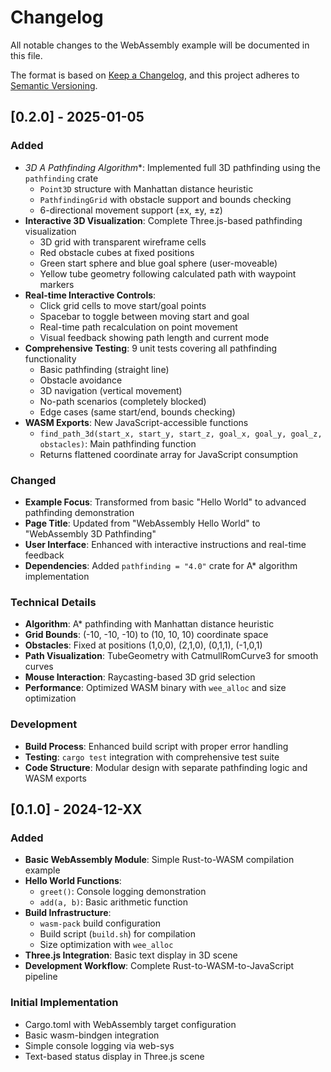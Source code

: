 # Changelog

All notable changes to the WebAssembly example will be documented in this file.

The format is based on [Keep a Changelog](https://keepachangelog.com/en/1.0.0/),
and this project adheres to [Semantic Versioning](https://semver.org/spec/v2.0.0.html).

## [0.2.0] - 2025-01-05

### Added
- **3D A* Pathfinding Algorithm**: Implemented full 3D pathfinding using the `pathfinding` crate
  - `Point3D` structure with Manhattan distance heuristic
  - `PathfindingGrid` with obstacle support and bounds checking
  - 6-directional movement support (±x, ±y, ±z)
- **Interactive 3D Visualization**: Complete Three.js-based pathfinding visualization
  - 3D grid with transparent wireframe cells
  - Red obstacle cubes at fixed positions
  - Green start sphere and blue goal sphere (user-moveable)
  - Yellow tube geometry following calculated path with waypoint markers
- **Real-time Interactive Controls**:
  - Click grid cells to move start/goal points
  - Spacebar to toggle between moving start and goal
  - Real-time path recalculation on point movement
  - Visual feedback showing path length and current mode
- **Comprehensive Testing**: 9 unit tests covering all pathfinding functionality
  - Basic pathfinding (straight line)
  - Obstacle avoidance
  - 3D navigation (vertical movement)
  - No-path scenarios (completely blocked)
  - Edge cases (same start/end, bounds checking)
- **WASM Exports**: New JavaScript-accessible functions
  - `find_path_3d(start_x, start_y, start_z, goal_x, goal_y, goal_z, obstacles)`: Main pathfinding function
  - Returns flattened coordinate array for JavaScript consumption

### Changed
- **Example Focus**: Transformed from basic "Hello World" to advanced pathfinding demonstration
- **Page Title**: Updated from "WebAssembly Hello World" to "WebAssembly 3D Pathfinding"
- **User Interface**: Enhanced with interactive instructions and real-time feedback
- **Dependencies**: Added `pathfinding = "4.0"` crate for A* algorithm implementation

### Technical Details
- **Algorithm**: A* pathfinding with Manhattan distance heuristic
- **Grid Bounds**: (-10, -10, -10) to (10, 10, 10) coordinate space
- **Obstacles**: Fixed at positions (1,0,0), (2,1,0), (0,1,1), (-1,0,1)
- **Path Visualization**: TubeGeometry with CatmullRomCurve3 for smooth curves
- **Mouse Interaction**: Raycasting-based 3D grid selection
- **Performance**: Optimized WASM binary with `wee_alloc` and size optimization

### Development
- **Build Process**: Enhanced build script with proper error handling
- **Testing**: `cargo test` integration with comprehensive test suite
- **Code Structure**: Modular design with separate pathfinding logic and WASM exports

## [0.1.0] - 2024-12-XX

### Added
- **Basic WebAssembly Module**: Simple Rust-to-WASM compilation example
- **Hello World Functions**: 
  - `greet()`: Console logging demonstration
  - `add(a, b)`: Basic arithmetic function
- **Build Infrastructure**:
  - `wasm-pack` build configuration
  - Build script (`build.sh`) for compilation
  - Size optimization with `wee_alloc`
- **Three.js Integration**: Basic text display in 3D scene
- **Development Workflow**: Complete Rust-to-WASM-to-JavaScript pipeline

### Initial Implementation
- Cargo.toml with WebAssembly target configuration
- Basic wasm-bindgen integration
- Simple console logging via web-sys
- Text-based status display in Three.js scene